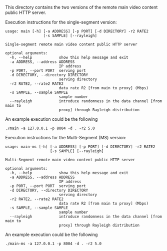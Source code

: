 This directory contains the two versions of the remote main video content public HTTP server.


Execution instructions for the single-segment version:
```console
usage: main [-h] [-a ADDRESS] [-p PORT] [-d DIRECTORY] -r2 RATE2
                 [-s SAMPLE] [--rayleigh]

Single-segment remote main video content public HTTP server

optional arguments:
  -h, --help            show this help message and exit
  -a ADDRESS, --address ADDRESS
                        IP address
  -p PORT, --port PORT  serving port
  -d DIRECTORY, --directory DIRECTORY
                        serving directory
  -r2 RATE2, --rate2 RATE2
                        data rate R2 [from main to proxy] (Mbps)
  -s SAMPLE, --sample SAMPLE
                        sample number
  --rayleigh            introduce randomness in the data channel [from main to
                        proxy] through Rayleigh distribution
```

An example execution could be the following
```console
./main -a 127.0.0.1 -p 8004 -d . -r2 5.0
```

Execution instructions for the Multi-Segment (MS) version:
```console
usage: main-ms [-h] [-a ADDRESS] [-p PORT] [-d DIRECTORY] -r2 RATE2
                    [-s SAMPLE] [--rayleigh]

Multi-Segment remote main video content public HTTP server

optional arguments:
  -h, --help            show this help message and exit
  -a ADDRESS, --address ADDRESS
                        IP address
  -p PORT, --port PORT  serving port
  -d DIRECTORY, --directory DIRECTORY
                        serving directory
  -r2 RATE2, --rate2 RATE2
                        data rate R2 [from main to proxy] (Mbps)
  -s SAMPLE, --sample SAMPLE
                        sample number
  --rayleigh            introduce randomness in the data channel [from main to
                        proxy] through Rayleigh distribution
```

An example execution could be the following
```console
./main-ms -a 127.0.0.1 -p 8004 -d . -r2 5.0
```
